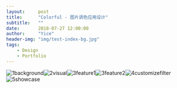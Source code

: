 ```yaml
---
layout:     post
title:      "Colorful - 图片调色应用设计"
subtitle:   ""
date:       2018-07-27 12:00:00
author:     "Yice"
header-img: "img/test-index-bg.jpg"
tags:
    - Design
    - Portfolio
---
```


![1background](/img/colorful/1background.jpg)![2visual](/img/colorful/2visual.jpg)![3feature1](/img/colorful/3feature1.jpg)![3feature2](/img/colorful/3feature2.jpg)![4customizefilter](/img/colorful/4customizefilter.jpg)![5showcase](/img/colorful/5showcase.jpg)



